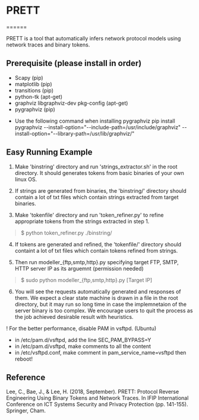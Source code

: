 # PRETT #
======

PRETT is a tool that automatically infers network protocol models using network traces and binary tokens.

## Prerequisite (please install in order) ##
- Scapy (pip)
- matplotlib (pip)
- transitions (pip)
- python-tk (apt-get)
- graphviz libgraphviz-dev pkg-config (apt-get)
- pygraphviz (pip)
* Use the following command when installing pygraphviz
pip install pygraphviz --install-option="--include-path=/usr/include/graphviz" --install-option="--library-path=/usr/lib/graphviz/"

## Easy Running Example ##

1. Make 'binstring' directory and run 'strings_extractor.sh' in the root directory. It should generates tokens from basic binaries of your own linux OS.

2. If strings are generated from binaries, the 'binstring/' directory should contain a lot of txt files which contain strings extracted from target binaries.

3. Make 'tokenfile' directory and run 'token_refiner.py' to refine appropriate tokens from the strings extracted in step 1.

> $ python token_refiner.py ./binstring/

4. If tokens are generated and refined, the 'tokenfile/' directory should containt a lot of txt files which contain tokens refined from strings.

5. Then run modeller_{ftp,smtp,http}.py specifying target FTP, SMTP, HTTP server IP as its arguemnt (permission needed)

> $ sudo python modeller_{ftp,smtp,http}.py [Target IP]

6. You will see the requests automatically generated and responses of them. We expect a clear state machine is drawn in a file in the root directory, but it may run so long time in case the implemnetaion of the server binary is too complex. We encourage users to quit the process as the job achieved desirable result with heuristics.

! For the better performance, disable PAM in vsftpd.
(Ubuntu)
- in /etc/pam.d/vsftpd, add the line SEC_PAM_BYPASS=Y
- in /etc/pam.d/vsftpd, make comments to all the content
- in /etc/vsftpd.conf, make comment in pam_service_name=vsftpd
then reboot!

## Reference ## 
Lee, C., Bae, J., & Lee, H. (2018, September). PRETT: Protocol Reverse Engineering Using Binary Tokens and Network Traces. In IFIP International Conference on ICT Systems Security and Privacy Protection (pp. 141-155). Springer, Cham.
